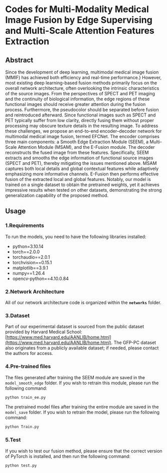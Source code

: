 # Codes for Multi-Modality Medical Image Fusion by Edge Supervising and Multi-Scale Attention Features Extraction


## Abstract
Since the development of deep learning, multimodal medical image fusion (MMIF) has achieved both efficiency and 
real-time performance.} However, most existing deep learning-based fusion methods primarily focus on the overall 
network architecture, often overlooking the intrinsic characteristics of the source images. From the perspectives of 
SPECT and PET imaging and the continuity of biological information, the edge regions of these functional images should 
receive greater attention during the fusion process. Furthermore, the pseudocolor should be separated before fusion and 
reintroduced afterward. Since functional images such as SPECT and PET typically suffer from low clarity, directly fusing
them without proper processing may obscure texture details in the resulting image. To address these challenges, we 
propose an end-to-end encoder–decoder network for multimodal medical image fusion, termed EFCNet. The encoder comprises 
three main components: a Smooth Edge Extraction Module (SEEM), a Multi-Scale Attention Module (MSAM), and the E-Fusion 
module. The decoder reconstructs the fused image from these features. Specifically, SEEM extracts and smooths the edge
information of functional source images (SPECT and PET), thereby mitigating the issues mentioned above. MSAM captures 
both local details and global contextual features while adaptively emphasizing more informative channels. E-Fusion then 
performs effective fusion of the extracted local and global features. Notably, our model is trained on a single dataset 
to obtain the pretrained weights, yet it achieves impressive results when tested on other datasets, demonstrating the 
strong generalization capability of the proposed method.


## Usage


### 1.Requirements
To run the models, you need to have the following libraries installed:
- python=3.10.14
- torch==2.0.0
- torchaudio==2.0.1
- torchvision==0.15.1
- matplotlib==3.9.1
- numpy==1.26.4
- opencv-python==4.10.0.84


### 2.Network Architecture
All of our network architecture code is organized within the **`networks`** folder.


### 3.Dataset
Part of our experimental dataset is sourced from the public dataset provided by Harvard Medical School: 
[https://www.med.harvard.edu/AANLIB/home.html](https://www.med.harvard.edu/AANLIB/home.html).
The GFP-PC dataset also originates from a publicly available dataset; if needed, please contact the authors for access.



### 4.Pre-trained files
The files generated after training the SEEM module are saved in the `model_smooth_edge` folder.
If you wish to retrain this module, please run the following command:
```bash
python train_ee.py
```
The pretrained model files after training the entire module are saved in the `model_save` folder.
If you wish to retrain the model, please run the following command:
```bash
python Train.py
```


### 5.Test
If you wish to test our fusion method, please ensure that the correct version of PyTorch is installed, and then run the following command:
```bash
python test.py
```

